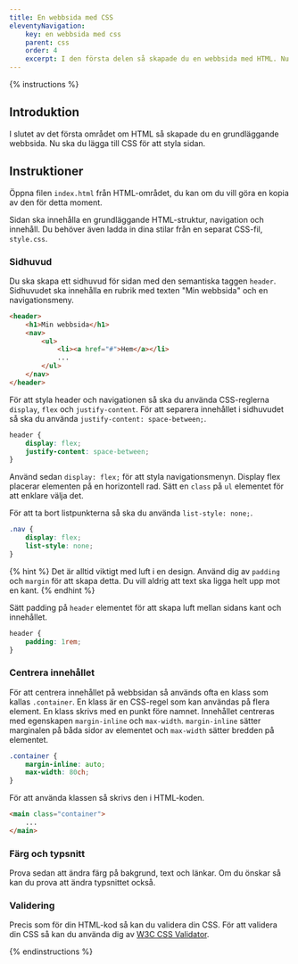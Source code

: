 ```yaml
---
title: En webbsida med CSS
eleventyNavigation:
    key: en webbsida med css
    parent: css
    order: 4
    excerpt: I den första delen så skapade du en webbsida med HTML. Nu ska du lägga till CSS för att styla sidan.
---
```


{% instructions %}

## Introduktion

I slutet av det första området om HTML så skapade du en grundläggande webbsida. Nu ska du lägga till CSS för att styla sidan.

## Instruktioner

Öppna filen `index.html` från HTML-området, du kan om du vill göra en kopia av den för detta moment.

Sidan ska innehålla en grundläggande HTML-struktur, navigation och innehåll. Du behöver även ladda in dina stilar från en separat CSS-fil, `style.css`.

### Sidhuvud

Du ska skapa ett sidhuvud för sidan med den semantiska taggen `header`. Sidhuvudet ska innehålla en rubrik med texten "Min webbsida" och en navigationsmeny.

```html
<header>
    <h1>Min webbsida</h1>
    <nav>
        <ul>
            <li><a href="#">Hem</a></li>
            ...
        </ul>
    </nav>
</header>
```

För att styla header och navigationen så ska du använda CSS-reglerna `display`, `flex` och `justify-content`. För att separera innehållet i sidhuvudet så ska du använda `justify-content: space-between;`.

```css
header {
    display: flex;
    justify-content: space-between;
}
```

Använd sedan `display: flex;` för att styla navigationsmenyn. Display flex placerar elementen på en horizontell rad. Sätt en `class` på `ul` elementet för att enklare välja det.

För att ta bort listpunkterna så ska du använda `list-style: none;`.

```css
.nav {
    display: flex;
    list-style: none;
}
```

{% hint %}
Det är alltid viktigt med luft i en design. Använd dig av `padding` och `margin` för att skapa detta. Du vill aldrig att text ska ligga helt upp mot en kant.
{% endhint %}

Sätt padding på `header` elementet för att skapa luft mellan sidans kant och innehållet.

```css
header {
    padding: 1rem;
}
```

### Centrera innehållet

För att centrera innehållet på webbsidan så används ofta en klass som kallas `.container`. En klass är en CSS-regel som kan användas på flera element. En klass skrivs med en punkt före namnet. Innehållet centreras med egenskapen `margin-inline` och `max-width`. `margin-inline` sätter marginalen på båda sidor av elementet och `max-width` sätter bredden på elementet.

```css
.container {
    margin-inline: auto;
    max-width: 80ch;
}
```


För att använda klassen så skrivs den i HTML-koden.

```html
<main class="container">
    ...
</main>
```

### Färg och typsnitt

Prova sedan att ändra färg på bakgrund, text och länkar. Om du önskar så kan du prova att ändra typsnittet också.

### Validering

Precis som för din HTML-kod så kan du validera din CSS. För att validera din CSS så kan du använda dig av [W3C CSS Validator](https://jigsaw.w3.org/css-validator/).

{% endinstructions %}
